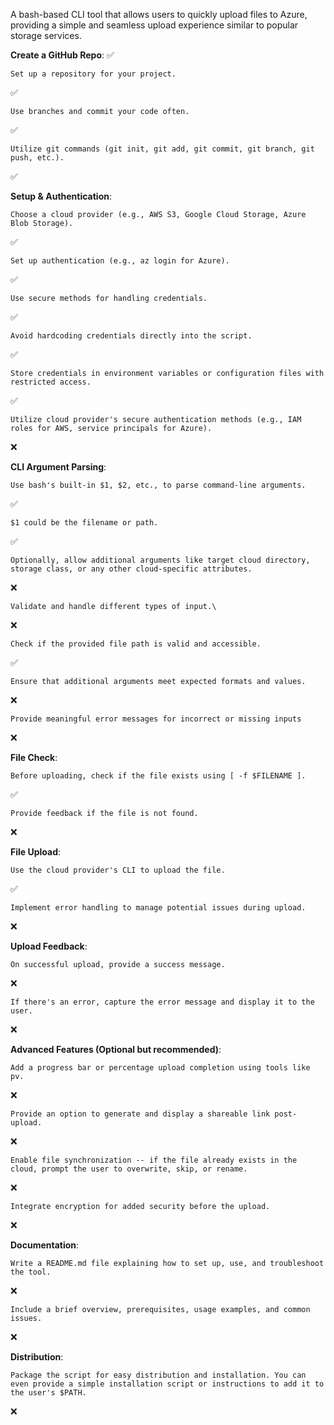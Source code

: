 A bash-based CLI tool that allows users to quickly upload files to Azure, providing a simple and seamless upload experience similar to popular storage services.

**Create a GitHub Repo**: ✅


    Set up a repository for your project. 
✅

    Use branches and commit your code often. 
✅

    Utilize git commands (git init, git add, git commit, git branch, git push, etc.). 
✅


**Setup & Authentication**:

    Choose a cloud provider (e.g., AWS S3, Google Cloud Storage, Azure Blob Storage). 
✅

    Set up authentication (e.g., az login for Azure). 
✅

    Use secure methods for handling credentials. 
✅

    Avoid hardcoding credentials directly into the script. 
✅

    Store credentials in environment variables or configuration files with restricted access. 
✅

    Utilize cloud provider's secure authentication methods (e.g., IAM roles for AWS, service principals for Azure). 
❌


**CLI Argument Parsing**: 
    
    Use bash's built-in $1, $2, etc., to parse command-line arguments. 
✅

    $1 could be the filename or path. 
✅

    Optionally, allow additional arguments like target cloud directory, storage class, or any other cloud-specific attributes. 
❌

    Validate and handle different types of input.\ 
❌

    Check if the provided file path is valid and accessible. 
✅

    Ensure that additional arguments meet expected formats and values. 
❌

    Provide meaningful error messages for incorrect or missing inputs 
❌


**File Check**:

    Before uploading, check if the file exists using [ -f $FILENAME ]. 
✅

    Provide feedback if the file is not found. 
❌


**File Upload**:
    
    Use the cloud provider's CLI to upload the file. 
✅

    Implement error handling to manage potential issues during upload. 
❌


**Upload Feedback**:

    On successful upload, provide a success message. 
❌

    If there's an error, capture the error message and display it to the user. 
❌


**Advanced Features (Optional but recommended)**:

    Add a progress bar or percentage upload completion using tools like pv. 
❌

    Provide an option to generate and display a shareable link post-upload. 
❌

    Enable file synchronization -- if the file already exists in the cloud, prompt the user to overwrite, skip, or rename. 
❌

    Integrate encryption for added security before the upload. 
❌


**Documentation**:

    Write a README.md file explaining how to set up, use, and troubleshoot the tool. 
❌

    Include a brief overview, prerequisites, usage examples, and common issues. 
❌


**Distribution**:

    Package the script for easy distribution and installation. You can even provide a simple installation script or instructions to add it to the user's $PATH. 
❌


